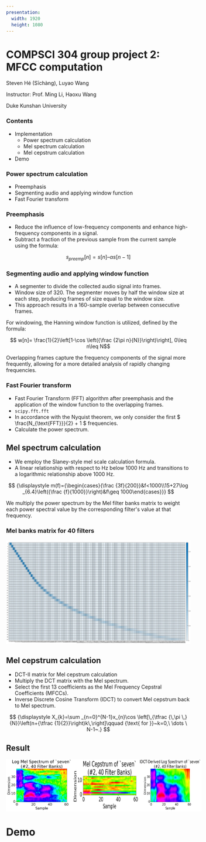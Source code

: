 ```yaml
---
presentation:
  width: 1920
  height: 1080
---
```


<!-- slide -->

# COMPSCI 304 group project 2: MFCC computation

Steven Hé (Sīchàng), Luyao Wang

Instructor: Prof. Ming Li, Haoxu Wang

Duke Kunshan University

<!-- slide -->

### Contents

- Implementation
  - Power spectrum calculation
  - Mel spectrum calculation
  - Mel cepstrum calculation
- Demo

<!-- slide -->

### Power spectrum calculation

- Preemphasis
- Segmenting audio and applying window function
- Fast Fourier transform

<!-- slide -->

### Preemphasis

- Reduce the influence of low-frequency components and enhance high-frequency components in a signal.
- Subtract a fraction of the previous sample from the current sample using the formula:

$$ s_{preemp}[n] = s[n] – \alpha s[n-1] $$

<!-- slide -->

### Segmenting audio and applying window function

- A segmenter to divide the collected audio signal into frames.
- Window size of 320. The segmenter moves by half the window size at each step, producing frames of size equal to the window size.
- This approach results in a 160-sample overlap between consecutive frames.

For windowing, the Hanning window function is utilized, defined by the formula:

$$ w[n]= \frac{1}{2}\left[1-\cos \left({\frac {2\pi n}{N}}\right)\right], 0\leq n\leq N$$

Overlapping frames capture the frequency components of the signal more frequently, allowing for a more detailed analysis of rapidly changing frequencies.

<!-- slide -->

### Fast Fourier transform

- Fast Fourier Transform (FFT) algorithm after preemphasis and the application of the window function to the overlapping frames.
- `scipy.fft.fft`
- In accordance with the Nyquist theorem, we only consider the first $ \frac{N\_{\text{FFT}}}{2} + 1 $ frequencies.
- Calculate the power spectrum.

<!-- slide -->

## Mel spectrum calculation

- We employ the Slaney-style mel scale calculation formula.
- A linear relationship with respect to Hz below 1000 Hz and transitions to a logarithmic relationship above 1000 Hz.

$$
{\displaystyle m(f)={\begin{cases}{\frac {3f}{200}}&f<1000\\15+27\log _{6.4}\left({\frac {f}{1000}}\right)&f\geq 1000\end{cases}}}
$$

We multiply the power spectrum by the Mel filter banks matrix to weight each power spectral value by the corresponding filter's value at that frequency.

<!-- slide -->

### Mel banks matrix for 40 filters

![banks_matrix](assets/banks_matrix.jpg "banks matrix")

<!-- slide -->

## Mel cepstrum calculation

- DCT-II matrix for Mel cepstrum calculation
- Multiply the DCT matrix with the Mel spectrum.
- Select the first 13 coefficients as the Mel Frequency Cepstral Coefficients (MFCCs).
- Inverse Discrete Cosine Transform (IDCT) to convert Mel cepstrum back to Mel spectrum.

$$
{\displaystyle X_{k}=\sum _{n=0}^{N-1}x_{n}\cos \left[\,{\tfrac {\,\pi \,}{N}}\left(n+{\tfrac {1}{2}}\right)k\,\right]\qquad {\text{ for }}~k=0,\ \dots \ N-1~.}
$$

<!-- slide -->

## Result

<div style="display: flex;">
    <img src="assets/seven2log_spectra40.png" alt="log mel spectrum of 'seven'" style="width: 36%;">
    <img src="assets/seven2cepstra40.png" alt="log mel spectrum of 'seven'" style="width: 36%;">
    <img src="assets/seven2idct40.png" alt="log mel spectrum of 'seven' reconstructed by IDCT" style="width: 34%;">
</div>

<!-- slide -->

# Demo
